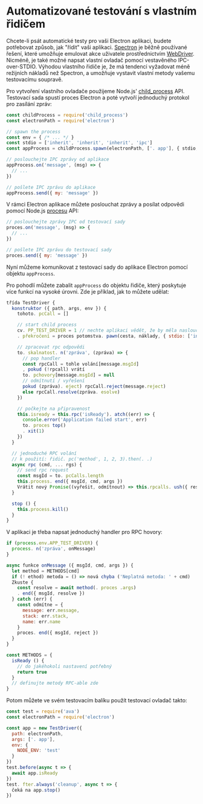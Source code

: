 # Automatizované testování s vlastním řidičem

Chcete-li psát automatické testy pro vaši Electron aplikaci, budete potřebovat způsob, jak "řídit" vaši aplikaci. [Spectron](https://electronjs.org/spectron) je běžně používané řešení, které umožňuje emulovat akce uživatele prostřednictvím [WebDriver](http://webdriver.io/). Nicméně, je také možné napsat vlastní ovladač pomocí vestavěného IPC-over-STDIO. Výhodou vlastního řidiče je, že má tendenci vyžadovat méně režijních nákladů než Spectron, a umožňuje vystavit vlastní metody vašemu testovacímu soupravě.

Pro vytvoření vlastního ovladače použijeme Node.js' [child_process](https://nodejs.org/api/child_process.html) API. Testovací sada spustí proces Electron a poté vytvoří jednoduchý protokol pro zasílání zpráv:

```js
const childProcess = require('child_process')
const electronPath = require('electron')

// spawn the process
const env = { /* ... */ }
const stdio = ['inherit', 'inherit', 'inherit', 'ipc']
const appProcess = childProcess.spawn(electronPath, ['. app'], { stdio, env })

// poslouchejte IPC zprávy od aplikace
appProcess.on('message', (msg) => {
  // ...
})

// pošlete IPC zprávu do aplikace
appProcess.send({ my: 'message' })
```

V rámci Electron aplikace můžete poslouchat zprávy a posílat odpovědi pomocí Node.js [procesu](https://nodejs.org/api/process.html) API:

```js
// poslouchejte zprávy IPC od testovací sady
proces.on('message', (msg) => {
  // ...
})

// pošlete IPC zprávu do testovací sady
proces.send({ my: 'message' })
```

Nyní můžeme komunikovat z testovací sady do aplikace Electron pomocí objektu `appProcess`.

Pro pohodlí můžete zabalit `appProcess` do objektu řidiče, který poskytuje více funkcí na vysoké úrovni. Zde je příklad, jak to můžete udělat:

```js
třída TestDriver {
  konstruktor ({ path, args, env }) {
    tohoto. pcCall = []

    // start child process
    cv. PP_TEST_DRIVER = 1 // nechte aplikaci vědět, že by měla naslouchat zprávám
    . překročení = proces potomstva. pawn(cesta, náklady, { stdio: ['inherit', 'inherit', 'inherit', 'ipc'], env })

    // zpracovat rpc odpovědi
    to. skalnatost. n('zpráva', (zpráva) => {
      // pop handler
      const rpcCall = tohle volání[message.msgId]
      , pokud (!rpcall) vrátí
      to. pchovory[message.msgId] = null
      // odmítnutí / vyřešení
      pokud (zpráva). eject) rpcCall.reject(message.reject)
      else rpcCall.resolve(zpráva. esolve)
    })

    // počkejte na připravenost
    this.isready = this.rpc('isReady'). atch((err) => {
      console.error('Application failed start', err)
      to. proces top()
      . xit(1)
    })
  }

  // jednoduché RPC volání
  // k použití: řidič. pc('method', 1, 2, 3).then(. .)
  async rpc (cmd, ... rgs) {
    // send rpc request
    const msgId = to. pcCalls.length
    this.process. end({ msgId, cmd, args })
    Vrátit nový Promise((vyřešit, odmítnout) => this.rpcalls. ush({ resolve, reject }))
  }

  stop () {
    this.process.kill()
  }
}
```

V aplikaci je třeba napsat jednoduchý handler pro RPC hovory:

```js
if (process.env.APP_TEST_DRIVER) {
  process. n('zpráva', onMessage)
}

async funkce onMessage ({ msgId, cmd, args }) {
  let method = METHODS[cmd]
  if (! ethod) metoda = () => nová chyba ('Neplatná metoda: ' + cmd)
  Zkuste {
    const resolve = await method(. proces .args)
    . end({ msgId, resolve })
  } catch (err) {
    const odmítne = {
      message: err.message,
      stack: err.stack,
      name: err.name
    }
    proces. end({ msgId, reject })
  }
}

const METHODS = {
  isReady () {
    // do jakéhokoli nastavení potřebný
    return true
  }
  // definujte metody RPC-able zde
}
```

Potom můžete ve svém testovacím balíku použít testovací ovladač takto:

```js
const test = require('ava')
const electronPath = require('electron')

const app = new TestDriver({
  path: electronPath,
  args: ['. app'],
  env: {
    NODE_ENV: 'test'
  }
})
test.before(async t => {
  await app.isReady
})
test. fter.always('cleanup', async t => {
  čeká na app.stop()
})
```
